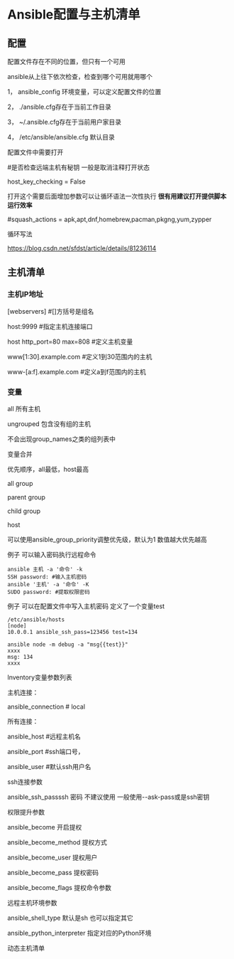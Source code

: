 # Ansible配置与主机清单

## 配置

配置文件存在不同的位置，但只有一个可用

ansible从上往下依次检查，检查到哪个可用就用哪个

1，   ansible_config 环境变量，可以定义配置文件的位置

2，  ./ansible.cfg存在于当前工作目录

3，   ~/.ansible.cfg存在于当前用户家目录

4，    /etc/ansible/ansible.cfg 默认目录

配置文件中需要打开

#是否检查远端主机有秘钥  一般是取消注释打开状态

host_key_checking = False

打开这个需要后面增加参数可以让循环语法一次性执行  **很有用建议打开提供脚本运行效率**

#squash_actions = apk,apt,dnf,homebrew,pacman,pkgng,yum,zypper



循环写法

https://blog.csdn.net/sfdst/article/details/81236114

## 主机清单

### 主机IP地址

[webservers]   #[]方括号是组名

host:9999         #指定主机连接端口

host http_port=80 max=808 #定义主机变量

www[1:30].example.com   #定义1到30范围内的主机

www-[a:f].example.com    #定义a到f范围内的主机

### 变量

all  所有主机

ungrouped 包含没有组的主机

不会出现group_names之类的组列表中

变量合并

优先顺序，all最低，host最高

all group

parent group

child group

host

可以使用ansible_group_priority调整优先级，默认为1 数值越大优先越高

例子  可以输入密码执行远程命令

```
ansible 主机 -a '命令' -k
SSH password: #输入主机密码
ansible '主机' -a '命令' -K
SUDO password: #提取权限密码
```

例子 可以在配置文件中写入主机密码  定义了一个变量test

```
/etc/ansible/hosts
[node]
10.0.0.1 ansible_ssh_pass=123456 test=134
```

```
ansible node -m debug -a "msg{{test}}"
xxxx
msg: 134
xxxx
```

lnventory变量参数列表

主机连接：

ansible_connection   # local

所有连接：

ansible_host #远程主机名

ansible_port  #ssh端口号，

ansible_user   #默认ssh用户名

ssh连接参数

ansible_ssh_passssh 密码 不建议使用 一般使用--ask-pass或是ssh密钥

权限提升参数

ansible_become 开启提权

ansible_become_method 提权方式

ansible_become_user 提权用户

ansible_become_pass 提权密码

ansible_become_flags 提权命令参数

远程主机环境参数

ansible_shell_type 默认是sh 也可以指定其它

ansible_python_interpreter 指定对应的Python环境

动态主机清单

